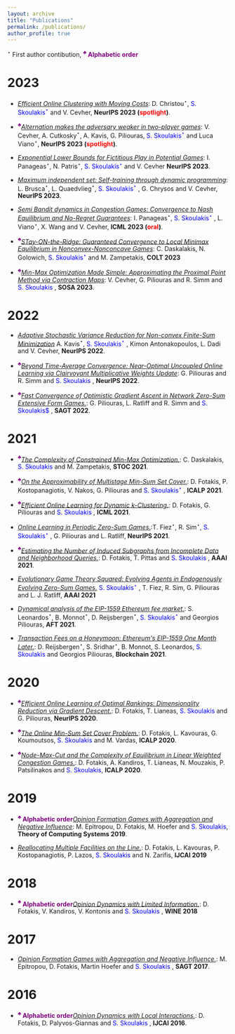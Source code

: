 ```yaml
---
layout: archive
title: "Publications"
permalink: /publications/
author_profile: true
---
```


$^\star$ First author contibution, **<span style="color:purple;">$^\clubsuit$ Alphabetic order</span>**

2023
======

* [<em>Efficient Online Clustering with Moving Costs</em>](https://sskoul.github.io/files/clustering.pdf): D. Christou$^\star$, <span style="color:blue;">S. Skoulakis$^\star$ </span> and V. Cevher, **NeurIPS 2023 (<span style="color:red">spotlight</span>)**.


* **<span style="color:purple;">$^\clubsuit$</span>**[<em>Alternation makes the adversary weaker in two-player games</em>](https://sskoul.github.io/files/alternation.pdf): V. Cevher, A. Cutkosky$^\star$, A. Kavis, G. Piliouras, <span style="color:blue;">S. Skoulakis$^\star$ </span> and Luca Viano$^\star$, **NeurIPS 2023 (<span style="color:red">spotlight</span>)**.

* [<em>Exponential Lower Bounds for Fictitious Play in Potential Games</em>](https://sskoul.github.io/files/fictitious.pdf): I. Panageas$^\star$, N. Patris$^\star$, <span style="color:blue;">S. Skoulakis$^\star$ </span> and V. Cevher  **NeurIPS 2023**.

* [<em>Maximum independent set: Self-training through dynamic programming</em>](https://sskoul.github.io/files/MIS.pdf): L. Brusca$^\star$, L. Quaedvlieg$^\star$, <span style="color:blue;">S. Skoulakis$^\star$ </span>, G. Chrysos and V. Cevher, **NeurIPS 2023**.


* [<em>Semi Bandit dynamics in Congestion Games: Convergence to Nash Equilibrium and No-Regret Guarantees</em>](https://sskoul.github.io/files/congestion.pdf): I. Panageas$^\star$, <span style="color:blue;">S. Skoulakis$^\star$ </span>, L. Viano$^\star$, X. Wang and V. Cevher, **ICML 2023 (<span style="color:red">oral</span>)**.

* **<span style="color:purple;">$^\clubsuit$</span>**[<em>STay-ON-the-Ridge: Guaranteed Convergence to Local Minimax Equilibrium in Nonconvex-Nonconcave Games</em>](https://sskoul.github.io/files/STONR.pdf): C. Daskalakis, N. Golowich, <span style="color:blue;">S. Skoulakis$^\star$ </span> and M. Zampetakis, **COLT 2023**

* **<span style="color:purple;">$^\clubsuit$</span>**[<em>Min-Max Optimization Made Simple: Approximating the Proximal Point Method via Contraction Maps</em>](https://sskoul.github.io/files/contraction.pdf): V. Cevher, G. Piliouras and R. Simm and <span style="color:blue;">S. Skoulakis </span>, **SOSA 2023**.

2022
======
* [<em>Adaptive Stochastic Variance Reduction for Non-convex Finite-Sum Minimization</em>](https://sskoul.github.io/files/Adaspider.pdf) A. Kavis$^\star$, <span style="color:blue;">S. Skoulakis$^\star$ </span>, Kimon Antonakopoulos, L. Dadi and V. Cevher, **NeurIPS 2022**.

* **<span style="color:purple;">$^\clubsuit$</span>**[<em>Beyond Time-Average Convergence: Near-Optimal Uncoupled Online Learning via Clairvoyant Multiplicative Weights Update</em>](https://sskoul.github.io/files/Clairvoyant.pdf): G. Piliouras and R. Simm and <span style="color:blue;">S. Skoulakis </span>, **NeurIPS 2022**.

* **<span style="color:purple;">$^\clubsuit$</span>**[<em>Fast Convergence of Optimistic Gradient Ascent in Network Zero-Sum Extensive Form Games.</em>](https://sskoul.github.io/files/EFGs.pdf): G. Piliouras, L. Ratliff and R. Simm and <span style="color:blue;">S. Skoulakis$ </span>, **SAGT 2022**.

2021
======

* **<span style="color:purple;">$^\clubsuit$</span>**[<em>The Complexity of Constrained Min-Max Optimization.</em>](https://sskoul.github.io/files/local_min_max.pdf): C. Daskalakis, <span style="color:blue;">S. Skoulakis </span> and M. Zampetakis, **STOC 2021**.

* **<span style="color:purple;">$^\clubsuit$</span>**[<em>On the Approximability of Multistage Min-Sum Set Cover.</em>](https://sskoul.github.io/files/MultiStage_Min_Sum.pdf): D. Fotakis, P. Kostopanagiotis, V. Nakos, G. Piliouras and <span style="color:blue;">S. Skoulakis$^\star$ </span>, **ICALP 2021**.

* **<span style="color:purple;">$^\clubsuit$</span>**[<em>Efficient Online Learning for Dynamic k-Clustering.</em>](https://sskoul.github.io/files/Learning_k_Centers.pdf): D. Fotakis, G. Piliouras and <span style="color:blue;">S. Skoulakis </span>, **ICML 2021**.

* [<em>Online Learning in Periodic Zero-Sum Games.</em>](https://sskoul.github.io/files/periodic_ZS.pdf):T. Fiez$^\star$, R. Sim$^\star$, <span style="color:blue;">S. Skoulakis$^\star$ </span>, G. Piliouras and L. Ratliff, **NeurIPS 2021**.

* **<span style="color:purple;">$^\clubsuit$</span>**[<em>Estimating the Number of Induced Subgraphs from Incomplete Data and Neighborhood Queries.</em>](https://sskoul.github.io/files/counting_triangles.pdf): D. Fotakis, T. Pittas and <span style="color:blue;">S. Skoulakis </span>, **AAAI 2021**.

* [<em>Evolutionary Game Theory Squared: Evolving Agents in Endogenously Evolving Zero-Sum Games.</em>](https://sskoul.github.io/files/evolutionary_game_theory.pdf) <span style="color:blue;">S. Skoulakis$^\star$ </span>, T. Fiez, R. Sim, G. Piliouras and L. J. Ratliff, **AAAI 2021**

* [<em>Dynamical analysis of the EIP-1559 Ethereum fee market.</em>](https://sskoul.github.io/files/EIP.pdf): S. Leonardos$^\star$, B. Monnot$^\star$, D. Reijsbergen$^\star$, <span style="color:blue;">S. Skoulakis$^\star$ </span> and Georgios Piliouras, **AFT 2021**.

* [<em>Transaction Fees on a Honeymoon: Ethereum's EIP-1559 One Month Later.</em>](https://sskoul.github.io/files/honeymoon.pdf): D. Reijsbergen$^\star$, S. Sridhar$^\star$, B. Monnot, S. Leonardos, <span style="color:blue;">S. Skoulakis </span> and Georgios Piliouras, **Blockchain 2021**.

2020
======

* **<span style="color:purple;">$^\clubsuit$</span>**[<em>Efficient Online Learning of Optimal Rankings: Dimensionality Reduction via Gradient Descent.</em>](https://sskoul.github.io/files/rankings.pdf): D. Fotakis, T. Lianeas, <span style="color:blue;">S. Skoulakis </span> and G. Piliouras, **NeurIPS 2020**.

* **<span style="color:purple;">$^\clubsuit$</span>**[<em>The Online Min-Sum Set Cover Problem.</em>](https://sskoul.github.io/files/Online_Min_Sum.pdf): D. Fotakis, L. Kavouras, G. Koumoutsos, <span style="color:blue;">S. Skoulakis </span> and M. Vardas, **ICALP 2020**.

* **<span style="color:purple;">$^\clubsuit$</span>**[<em>Node-Max-Cut and the Complexity of Equilibrium in Linear Weighted Congestion Games.</em>](https://sskoul.github.io/files/node_max_cut.pdf): D. Fotakis, A. Kandiros, T. Lianeas, N. Mouzakis, P. Patsilinakos and <span style="color:blue;">S. Skoulakis</span>, **ICALP 2020**.


2019
======

* **<span style="color:purple;">$^\clubsuit$ Alphabetic order</span>**[<em>Opinion Formation Games with Aggregation and Negative Influence</em>](https://sskoul.github.io/files/opinion_formation_negative_influence.pdf): M. Epitropou, D. Fotakis, M. Hoefer and <span style="color:blue;">S. Skoulakis</span>, **Theory of Computing Systems 2019**.

* [<em>Reallocating Multiple Facilities on the Line.</em>](https://sskoul.github.io/files/reallocation.pdf): D. Fotakis, L. Kavouras, P. Kostopanagiotis, P. Lazos, <span style="color:blue;">S. Skoulakis </span> and N. Zarifis, **IJCAI 2019**


2018
======

* **<span style="color:purple;">$^\clubsuit$ Alphabetic order</span>**[<em>Opinion Dynamics with Limited Information.</em>](https://sskoul.github.io/files/opinion_dynamics_with_limited_information.pdf): D. Fotakis, V. Kandiros, V. Kontonis and <span style="color:blue;">S. Skoulakis </span>, **WINE 2018**

2017
======
* [<em>Opinion Formation Games with Aggregation and Negative Influence.</em>](https://sskoul.github.io/files/opinion_formation_negative_influence.pdf): M. Epitropou, D. Fotakis, Martin Hoefer and <span style="color:blue;">S. Skoulakis </span>, **SAGT 2017**.

2016
======
* **<span style="color:purple;">$^\clubsuit$ Alphabetic order</span>**[<em>Opinion Dynamics with Local Interactions.</em>](https://sskoul.github.io/files/opinion_dynamics_local_interactions.pdf): D. Fotakis, D. Palyvos-Giannas and <span style="color:blue;">S. Skoulakis </span>, **IJCAI 2016**.
